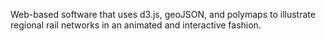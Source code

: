 Web-based software that uses d3.js, geoJSON, and polymaps to illustrate regional rail networks in an animated and interactive fashion.